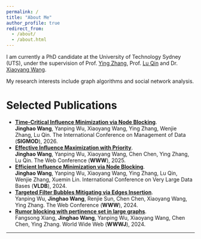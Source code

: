 ```yaml
---
permalink: /
title: "About Me"
author_profile: true
redirect_from: 
  - /about/
  - /about.html
---
```


I am currently a PhD candidate at the University of Technology Sydney (UTS), under the supervision of Prof. [Ying Zhang](https://scholar.google.com/citations?user=9LTwX4cAAAAJ&hl=zh-CN), Prof. [Lu Qin](https://scholar.google.com/citations?user=DQHL47oAAAAJ&hl=zh-CN) and Dr. [Xiaoyang Wang](https://scholar.google.com/citations?user=TwbvM1oAAAAJ&hl=zh-CN).

My research interests include graph algorithms and social network analysis.



Selected Publications
======

- [**Time-Critical Influence Minimization via Node Blocking**]().  
**Jinghao Wang**, Yanping Wu, Xiaoyang Wang, Ying Zhang, Wenjie Zhang, Lu Qin.
The International Conference on Management of Data (**SIGMOD**), 2026.
- [**Effective Influence Maximization with Priority**](https://dl.acm.org/doi/10.1145/3696410.3714888).  
**Jinghao Wang**, Yanping Wu, Xiaoyang Wang, Chen Chen, Ying Zhang, Lu Qin.
The Web Conference (**WWW**), 2025.
- [**Efficient Influence Minimization via Node Blocking**](https://www.vldb.org/pvldb/vol17/p2501-wu.pdf).  
**Jinghao Wang**, Yanping Wu, Xiaoyang Wang, Ying Zhang, Lu Qin, Wenjie Zhang, Xuemin Lin.
International Conference on Very Large Data Bases (**VLDB**), 2024.  
- [**Targeted Filter Bubbles Mitigating via Edges Insertion**](https://dl.acm.org/doi/abs/10.1145/3589335.3651566).  
Yanping Wu, **Jinghao Wang**, Renjie Sun, Chen Chen, Xiaoyang Wang, Ying Zhang.
The Web Conference (**WWW**), 2024.
- [**Rumor blocking with pertinence set in large graphs**](https://link.springer.com/article/10.1007/s11280-024-01235-w).  
Fangsong Xiang, **Jinghao Wang**, Yanping Wu, Xiaoyang Wang, Chen Chen, Ying Zhang.
World Wide Web (**WWWJ**), 2024.

---


